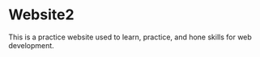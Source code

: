 # Website2

This is a practice website used to learn, practice, and hone skills for web development.
